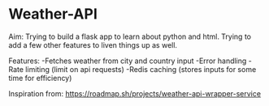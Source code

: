 # Weather-API
Aim:
Trying to build a flask app to learn about python and html. Trying to add a few other features to liven things up as well.

Features:
-Fetches weather from city and country input
-Error handling
-Rate limiting (limit on api requests)
-Redis caching (stores inputs for some time for efficiency)

Inspiration from:
https://roadmap.sh/projects/weather-api-wrapper-service
